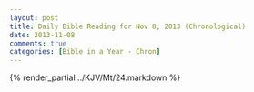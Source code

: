 ```yaml
---
layout: post
title: Daily Bible Reading for Nov 8, 2013 (Chronological)
date: 2013-11-08
comments: true
categories: [Bible in a Year - Chron]
---
```

{% render_partial ../KJV/Mt/24.markdown %}
